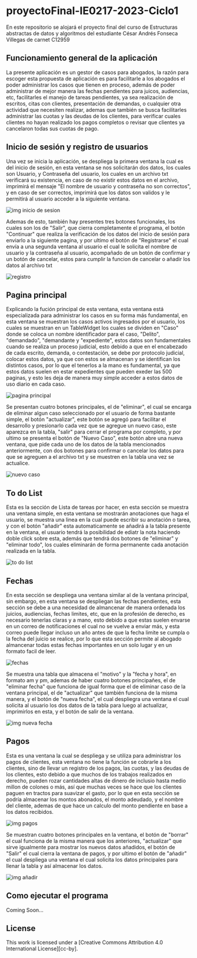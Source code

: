 # proyectoFinal-IE0217-2023-Ciclo1
En este repositorio se alojará el proyecto final del curso de Estructuras abstractas de datos y algoritmos del estudiante César Andrés Fonseca Villegas de carnet C12959

## Funcionamiento general de la aplicación
La presente aplicación es un gestor de casos para abogados, la razón para escoger esta propuesta de aplicación es para facilitarle a los abogados el poder administrar los casos que tienen en proceso, además de poder administrar de mejor manera las fechas pendientes para juicos, audiencias, etc, facilitarles el manejo de tareas pendientes, ya sea realización de escritos, citas con clientes, presentación de demandas, o cualquier otra actividad que necesiten realizar, ademas que también se busca facilitarles administrar las cuotas y las deudas de los clientes, para verificar cuales clientes no hayan realizado los pagos completos o revisar que clientes ya cancelaron todas sus cuotas de pago.

## Inicio de sesión y registro de usuarios
Una vez se inicia la aplicación, se despliega la primera ventana la cual es del inicio de sesión, en esta ventana se nos solicitarán dos datos, los cuales son Usuario, y Contraseña del usuario, los cuales en un archivo txt verificará su existencia, en caso de no existir estos datos en el archivo, imprimirá el mensaje "El nombre de usuario y contraseña no son correctos", y en caso de ser correctos, imprimirá que los datos son validos y le permitirá al usuario acceder a la siguiente ventana. 

![img inicio de sesion](https://github.com/Cesar1019FV/proyectoFinal-IE0217-2023-Ciclo1/blob/main/img/iniciosesion.jpg)

Ademas de esto, también hay presentes tres botones funcionales, los cuales son los de "Salir", que cierra completamente el programa, el botón "Continuar" que realiza la verificación de los datos del inicio de sesión para enviarlo a la siguiente pagina, y por ultimo el botón de "Registrarse" el cual envía a una segunda ventana al usuario el cual le solicita el nombre de usuario y la contraseña al usuario, acompañado de un botón de confirmar y un botón de cancelar, estos para cumplir la funcion de cancelar o añadir los datos al archivo txt

![registro](https://github.com/Cesar1019FV/proyectoFinal-IE0217-2023-Ciclo1/blob/main/img/registro.jpg)

## Pagina principal
Explicando la fución principal de esta ventana, esta ventana está especializada para administrar los casos en su forma más fundamental, en esta ventana se muestran los casos activos ingresados por el usuario, los cuales se muestran en un TableWidget  los cuales se dividen en "Caso" donde se coloca un nombre identificador para el caso, "Delito", "demandado", "demandante y "expediente", estos datos son fundamentales cuando se realiza un proceso judicial, esto debido a que en el encabezado de cada escrito, demanda, o contestación, se debe por protocolo judicial, colocar estos datos, ya que con estos se almacenan y se identifican los distintos casos, por lo que el tenerlos a la mano es fundamental, ya que estos datos suelen en estar expedientes que pueden exeder las 500 paginas, y esto les deja de manera muy simple acceder a estos datos de uso diario en cada caso.

![pagina principal](https://github.com/Cesar1019FV/proyectoFinal-IE0217-2023-Ciclo1/blob/main/img/pagina%20principal.jpg)

Se presentan cuatro botones principales, el de "eliminar", el cual se encarga de eliminar algun caso seleccionado por el usuario de forma bastante simple, el botón "actualizar", este botón se agregó para facilitar el desarrollo y presionarlo cada vez que se agregue un nuevo caso, este aparezca en la tabla, "salir" para cerrar el programa por completo, y por ultimo se presenta el botón de "Nuevo Caso", este botón abre una nueva ventana, que pide cada uno de los datos de la tabla mencionados anteriormente, con dos botones para confirmar o cancelar los datos para que se agreguen a el archivo txt y se muestren en la tabla una vez se actualice.

![nuevo caso](https://github.com/Cesar1019FV/proyectoFinal-IE0217-2023-Ciclo1/blob/main/img/nuevo%20caso.jpg) 

## To do List
Esta es la sección de Lista de tareas por hacer, en esta sección se muestra una ventana simple, en esta ventana se mostrarán anotaciones que haga el usuario, se muestra una linea en la cual puede escribir su anotación o tarea, y con el botón "añadir" esta automaticamente se añadirá a la tabla presente en la ventana, el usuario tendrá la posibilidad de ediatr la nota haciendo doble click sobre esta, además que tendrá dos botones de "eliminar" y "eliminar todo", los cuales eliminarán de forma permanente cada anotación realizada en la tabla.

![to do list ](https://github.com/Cesar1019FV/proyectoFinal-IE0217-2023-Ciclo1/blob/main/img/toDoList.jpg) 

## Fechas
En esta sección se despliega una ventana similar al de la ventana principal, sin embargo, en esta ventana se despliegan las fechas pendientes, esta sección se debe a una necesidad de almancenar de manera ordenada los juicios, audiencias, fechas limites, etc, que en la profesión de derecho, es necesario tenerlas claras y a mano, esto debido a que estas suelen envarse en un correo de notificaciones el cual no se vuelve a enviar más, y esta correo puede llegar incluso un año antes de que la fecha limite se cumpla o la fecha del juicio se realice, por lo que esta sección permite al abogado almancenar todas estas fechas importantes en un solo lugar y en un formato facil de leer.

![fechas](https://github.com/Cesar1019FV/proyectoFinal-IE0217-2023-Ciclo1/blob/main/img/fechas.jpg)

Se muestra una tabla que almacena el "motivo" y la "fecha y hora", en formato am y pm, ademas de haber cuatro botones principañes, el de "eliminar fecha" que funciona de igual forma que el de eliminar caso de la ventana principal, el de "actualizar" que también funciona de la misma manera, y el botón de "nueva fecha", el cual despliegra una ventana el cual solicita al usuario los dos datos de la tabla para luego al actualizar, imprimirlos en esta, y el botón de salir de la ventana.

![img nueva fecha](https://github.com/Cesar1019FV/proyectoFinal-IE0217-2023-Ciclo1/blob/main/img/nuevaFecha.jpg) 

## Pagos
Esta es una ventana la cual se despliega y se utiliza para administrar los pagos de clientes, esta ventana no tiene la función se cobrarle a los clientes, sino de llevar un registro de los pagos, las cuotas, y las deudas de los clientes, esto debido a que muchos de los trabajos realizados en derecho, pueden rozar cantidades altas de dinero de inclusio hasta medio millon de colones o más, así que muchas veces se hace que los clientes paguen en tractos para suavizar el gasto, por lo que en esta sección se podría almacenar los montos abonados, el monto adeudado, y el nombre del cliente, ademas de que hace un calculo del monto pendiente en base a los datos recibidos.

![img pagos](https://github.com/Cesar1019FV/proyectoFinal-IE0217-2023-Ciclo1/blob/main/img/pagos.jpg) 


Se muestran cuatro botones principales en la ventana, el botón de "borrar" el cual funciona de la misma manera que los anteriores, "actualizar" que sirve igualmente para mostrar los nuevos datos añadidos, el botón de "Salir" el cual cierra la ventana de pagos, y por ultimo el botón de "añadir" el cual despliega una ventana el cual solicita los datos principales para llenar la tabla y así almacenar los datos.

 ![img añadir](https://github.com/Cesar1019FV/proyectoFinal-IE0217-2023-Ciclo1/blob/main/img/a%C3%B1adirpago.jpg) 

## Como ejecutar el programa
Coming Soon...

## License
This work is licensed under a [Creative Commons Attribution 4.0 International License][cc-by].